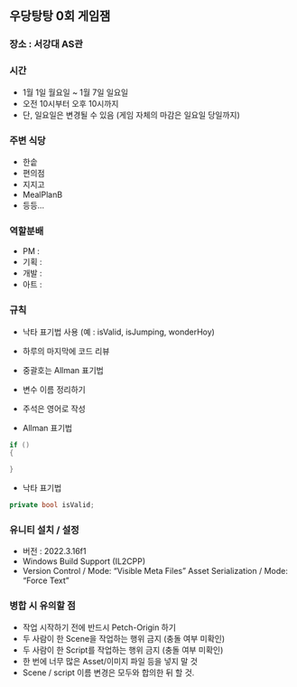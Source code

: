 ## 우당탕탕 0회 게임잼
### 장소 : 서강대 AS관
### 시간
- 1월 1일 월요일 ~ 1월 7일 일요일
- 오전 10시부터 오후 10시까지
- 단, 일요일은 변경될 수 있음 (게임 자체의 마감은 일요일 당일까지)
### 주변 식당
- 한솥
- 편의점
- 지지고
- MealPlanB
- 등등...
### 역할분배
- PM :
- 기획 :
- 개발 :
- 아트 :
### 규칙
- 낙타 표기법 사용 (예 : isValid, isJumping, wonderHoy)
- 하루의 마지막에 코드 리뷰
- 중괄호는 Allman 표기법
- 변수 이름 정리하기
- 주석은 영어로 작성
  
- Allman 표기법
```cs
if ()
{

}
```
- 낙타 표기법
```cs
private bool isValid;
```
    
### 유니티 설치 / 설정
- 버전 : 2022.3.16f1
- Windows Build Support (IL2CPP)
- Version Control / Mode: “Visible Meta Files” Asset Serialization / Mode: “Force Text”
    
### 병합 시 유의할 점
- 작업 시작하기 전에 반드시 Petch-Origin 하기
- 두 사람이 한 Scene을 작업하는 행위 금지 (충돌 여부 미확인)
- 두 사람이 한 Script를 작업하는 행위 금지 (충돌 여부 미확인)
- 한 번에 너무 많은 Asset/이미지 파일 등을 넣지 말 것
- Scene / script 이름 변경은 모두와 합의한 뒤 할 것.

